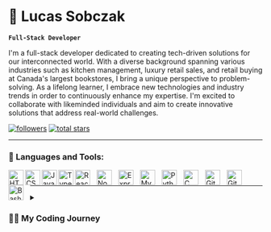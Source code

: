 # 🔭 Lucas Sobczak

**`Full-Stack Developer`**

I'm a full-stack developer dedicated to creating tech-driven solutions for our interconnected world. With a diverse background spanning various industries such as kitchen management, luxury retail sales, and retail buying at Canada's largest bookstores, I bring a unique perspective to problem-solving. As a lifelong learner, I embrace new technologies and industry trends in order to continuously enhance my expertise. I'm excited to collaborate with likeminded individuals and aim to create innovative solutions that address real-world challenges.

 <p align="left">
      <a href="https://github.com/SobczakL?tab=followers">
         <img alt="followers" title="Follow me on Github" src="https://custom-icon-badges.demolab.com/github/followers/SobczakL?color=236ad3&labelColor=1155ba&style=for-the-badge&logo=person-add&label=Follow&logoColor=white"/></a>
      <a href="https://github.com/SobczakL?tab=repositories&sort=stargazers">
         <img alt="total stars" title="Total stars on GitHub" src="https://custom-icon-badges.demolab.com/github/stars/SobczakL?color=55960c&style=for-the-badge&labelColor=488207&logo=star"/></a>
   </p>

---

### 🧰 Languages and Tools:

<img align="left" alt="HTML" width="30px" style="padding:auto;" src="https://cdn.jsdelivr.net/gh/devicons/devicon/icons/html5/html5-plain.svg" />
<img align="left" alt="CSS" width="30px" style="padding:auto;" src="https://cdn.jsdelivr.net/gh/devicons/devicon/icons/css3/css3-plain.svg" />
<img align="left" alt="JavaScript" width="30px" style="padding:auto;" src="https://cdn.jsdelivr.net/gh/devicons/devicon/icons/javascript/javascript-plain.svg" />
<img align="left" alt="Typescript" width="30px" style="padding:auto;" src="https://cdn.jsdelivr.net/gh/devicons/devicon/icons/typescript/typescript-plain.svg" />
<img align="left" alt="React" width="30px" style="padding-right:10px;" src="https://cdn.jsdelivr.net/gh/devicons/devicon/icons/react/react-original.svg" />
<img align="left" alt="NodeJS" width="30px" style="padding-right:10px;" src="https://cdn.jsdelivr.net/gh/devicons/devicon/icons/nodejs/nodejs-original.svg" /> 
<img align="left" alt="Express" width="30px" style="padding-right:10px;" src="https://cdn.jsdelivr.net/gh/devicons/devicon/icons/express/express-original.svg" />  
<img align="left" alt="MySQL" width="30px" style="padding-right:10px;" src="https://cdn.jsdelivr.net/gh/devicons/devicon/icons/mysql/mysql-original.svg" />  
<img align="left" alt="Python" width="30px" style="padding-right:10px;" src="https://cdn.jsdelivr.net/gh/devicons/devicon/icons/python/python-plain.svg" />
<img align="left" alt="C" width="30px" style="padding-right:10px;" src="https://cdn.jsdelivr.net/gh/devicons/devicon/icons/c/c-original.svg" /> 
<img align="left" alt="Git" width="30px" style="padding-right:10px;" src="https://cdn.jsdelivr.net/gh/devicons/devicon/icons/git/git-original.svg" />
<img align="left" alt="GitHub" width="30px" style="padding-right:10px;" src="https://cdn.jsdelivr.net/gh/devicons/devicon/icons/github/github-original.svg" />
<img align="left" alt="Bash" width="30px" style="padding-right:10px;" src="https://cdn.jsdelivr.net/gh/devicons/devicon/icons/bash/bash-original.svg" />
<br />

---

<details>
 <summary><h3>👨‍💻 My Coding Journey</h3></summary>
 <p>In 2020, during the COVID-19 pandemic, I began to learn Python as a way to pass the time. To my surprise, I quickly fell in love with programming and decided to explore its possibilities further. Starting with games and websites, I enjoyed the hands-on experience of interacting with what I created. This ignited my self-study journey, where I delved into using Python to interact with my operating system and begun Harvard's open-source CS101 course.</p>
 <br/>
 <p>
 Initially, I never considered programming as a potential career due to my misconceptions about the need for extensive mathematical skills. However, after dedicating about a year to small projects, I decided to change gears and take my learning more seriously. Leaving my self-doubts behind, I committed to a daily routine of coding, reading, utilizing online resources, and following tutorials to expand my knowledge. 
 </p>
 <br/>
 <p>
 Balancing my career and studying schedule proved challenging, but I sought additional support by enrolling in a boot camp. This experience provided the boost I needed to overcome the plateau I was facing and boosted my confidence in adopting new technologies. I am proud of the decision I made to embark on this new career journey. It has not only allowed me to grow my technical skills but also introduced me to a welcoming community where I feel a strong sense of belonging and pride.
 </p>
 <br/>
 <p>
 Every day, I strive to push myself further, programming has become an integral part of my life and has positively impacted my overall wellbeing. Throughout my learning, I have noticed a change in my own thinking process adopted through my studies: I have further nurtured my curiosity, strengthened my problem solving skills, and brought light to a tenacity to one day be a leader in the space. I look forward to what lays ahead in this lifelong journey.
 </p>
